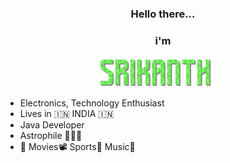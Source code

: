 <div align="center">
  <h3><b>Hello there...</b></h3>
  </div>
<div align="center">
  <h3><b>i'm</b></h3>
  </div>
<p align="center">
  <img align="center" alt="Srikanth | Name" width="200px" src="https://github.com/imsrikanth/imsrikanth/blob/main/assets/icons/name.gif" />
</a> &nbsp;&nbsp;

- Electronics, Technology Enthusiast
- Lives in 🇮🇳 INDIA 🇮🇳
- Java Developer 
- Astrophile 🔭🌠🤩
- 🧡 Movies📽️ Sports🏏 Music🎵


  
<!---
imsrikanth/imsrikanth is a ✨ special ✨ repository because its `README.md` (this file) appears on your GitHub profile.
You can click the Preview link to take a look at your changes.
--->
